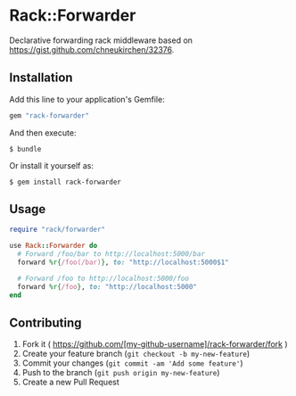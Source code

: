 # Rack::Forwarder

Declarative forwarding rack middleware based on
https://gist.github.com/chneukirchen/32376.

## Installation

Add this line to your application's Gemfile:

```ruby
gem "rack-forwarder"
```

And then execute:

    $ bundle

Or install it yourself as:

    $ gem install rack-forwarder

## Usage

``` ruby
require "rack/forwarder"

use Rack::Forwarder do
  # Forward /foo/bar to http://localhost:5000/bar
  forward %r{/foo(/bar)}, to: "http://localhost:5000$1"

  # Forward /foo to http://localhost:5000/foo
  forward %r{/foo}, to: "http://localhost:5000"
end
```

## Contributing

1. Fork it ( https://github.com/[my-github-username]/rack-forwarder/fork )
2. Create your feature branch (`git checkout -b my-new-feature`)
3. Commit your changes (`git commit -am 'Add some feature'`)
4. Push to the branch (`git push origin my-new-feature`)
5. Create a new Pull Request
